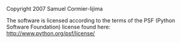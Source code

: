 Copyright 2007 Samuel Cormier-Iijima

The software is licensed according to the terms of the PSF (Python Software Foundation) license found here: http://www.python.org/psf/license/
